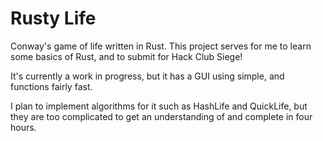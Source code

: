 # Rusty Life

Conway's game of life written in Rust.
This project serves for me to learn some basics of Rust, and to submit for Hack Club Siege!

It's currently a work in progress, but it has a GUI using simple, and functions fairly fast.

I plan to implement algorithms for it such as HashLife and QuickLife, but they are too complicated to get an understanding of and complete in four hours.